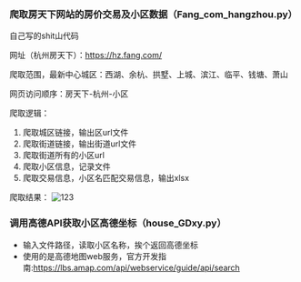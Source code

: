 ### 爬取房天下网站的房价交易及小区数据（Fang_com_hangzhou.py）

自己写的shit山代码

网址（杭州房天下）：https://hz.fang.com/

爬取范围，最新中心城区：西湖、余杭、拱墅、上城、滨江、临平、钱塘、萧山

网页访问顺序：房天下-杭州-小区 

爬取逻辑：

1. 爬取城区链接，输出区url文件
2. 爬取街道链接，输出街道url文件
3. 爬取街道所有的小区url
4. 爬取小区信息，记录文件
5. 爬取交易信息，小区名匹配交易信息，输出xlsx

爬取结果：
![123](https://github.com/HirezmingD/Fang.com_scraper/assets/48850493/b37108c6-bf15-4777-a34e-c9b2c03f7846)


### 调用高德API获取小区高德坐标（house_GDxy.py）
* 输入文件路径，读取小区名称，挨个返回高德坐标
* 使用的是高德地图web服务，官方开发指南:https://lbs.amap.com/api/webservice/guide/api/search
